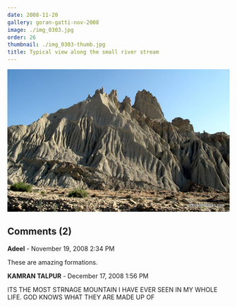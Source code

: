 ```yaml
---
date: 2008-11-20
gallery: goran-gatti-nov-2008
image: ./img_0303.jpg
order: 26
thumbnail: ./img_0303-thumb.jpg
title: Typical view along the small river stream
---
```


![Typical view along the small river stream](./img_0303.jpg)

<div id="comments">

## Comments (2)

<div id="comment">

**Adeel** - November 19, 2008  2:34 PM

These are amazing formations.

</div>

<div id="comment">

**KAMRAN TALPUR** - December 17, 2008  1:56 PM

ITS THE MOST STRNAGE MOUNTAIN I HAVE EVER SEEN IN MY WHOLE LIFE. GOD KNOWS WHAT THEY ARE MADE UP OF

</div>

</div>